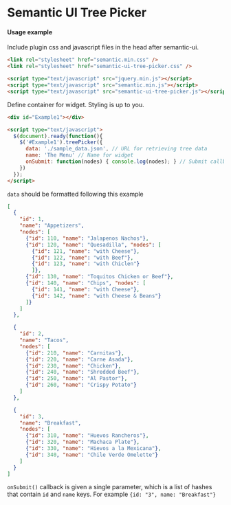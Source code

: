 # Semantic UI Tree Picker

#### Usage example

Include plugin css and javascript files in the head after semantic-ui.
```html
<link rel="stylesheet" href="semantic.min.css" />
<link rel="stylesheet" href="semantic-ui-tree-picker.css" />

<script type="text/javascript" src="jquery.min.js"></script>
<script type="text/javascript" src="semantic.min.js"></script>
<script type="text/javascript" src="semantic-ui-tree-picker.js"></script>
```

Define container for widget. Styling is up to you.
```html
<div id="Example1"></div>

<script type="text/javascript">
  $(document).ready(function(){
    $('#Example1').treePicker({
      data: './sample_data.json', // URL for retrieving tree data
      name: 'The Menu' // Name for widget
      onSubmit: function(nodes) { console.log(nodes); } // Submit callback
    })
  });
</script>
```

`data` should be formatted following this example
```json
[
  {
    "id": 1,
    "name": "Appetizers",
    "nodes": [
      {"id": 110, "name": "Jalapenos Nachos"},
      {"id": 120, "name": "Quesadilla", "nodes": [
        {"id": 121, "name": "with Cheese"},
        {"id": 122, "name": "with Beef"},
        {"id": 123, "name": "with Chiclen"}
        ]},
      {"id": 130, "name": "Toquitos Chicken or Beef"},
      {"id": 140, "name": "Chips", "nodes": [
        {"id": 141, "name": "with Cheese"},
        {"id": 142, "name": "with Cheese & Beans"}
      ]}
    ]
  },

  {
    "id": 2,
    "name": "Tacos",
    "nodes": [
      {"id": 210, "name": "Carnitas"},
      {"id": 220, "name": "Carne Asada"},
      {"id": 230, "name": "Chicken"},
      {"id": 240, "name": "Shredded Beef"},
      {"id": 250, "name": "Al Pastor"},
      {"id": 260, "name": "Crispy Potato"}
    ]
  },

  {
    "id": 3,
    "name": "Breakfast",
    "nodes": [
      {"id": 310, "name": "Huevos Rancheros"},
      {"id": 320, "name": "Machaca Plate"},
      {"id": 330, "name": "Hievos a la Mexicana"},
      {"id": 340, "name": "Chile Verde Omelette"}
    ]
  }
]
```

`onSubmit()` callback is given a single parameter, which is a list of hashes that
contain `id` and `name` keys. For example `{id: "3", name: "Breakfast"}`
